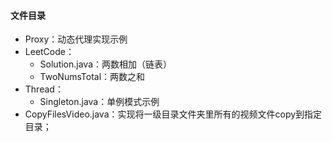 #### 文件目录

* Proxy：动态代理实现示例
* LeetCode：
  * Solution.java：两数相加（链表）
  * TwoNumsTotal：两数之和
* Thread：
  * Singleton.java：单例模式示例
* CopyFilesVideo.java：实现将一级目录文件夹里所有的视频文件copy到指定目录；